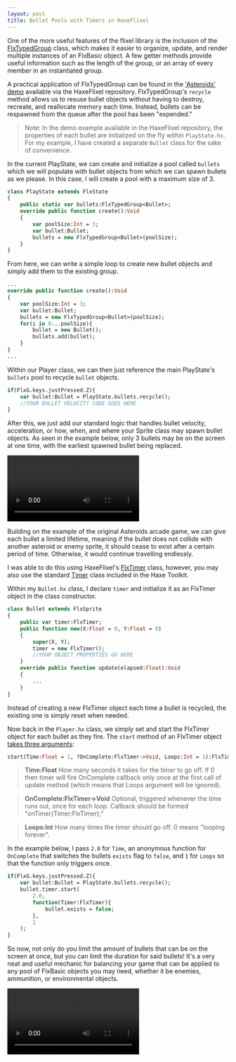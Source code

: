 ```yaml
---
layout: post
title: Bullet Pools with Timers in HaxeFlixel
---
```


One of the more useful features of the flixel library is the inclusion of the [FlxTypedGroup](http://api.haxeflixel.com/flixel/group/FlxTypedGroup.html) class, which makes it easier to organize, update, and render multiple instances of an FlxBasic object. A few getter methods provide useful information such as the length of the group, or an array of every member in an instantiated group.

A practical application of FlxTypedGroup can be found in the ['Asteroids' demo](https://github.com/HaxeFlixel/flixel-demos/tree/master/Arcade/FlxTeroids/source) available via the HaxeFlixel repository. FlxTypedGroup's `recycle` method allows us to resuse bullet objects without having to destroy, recreate, and reallocate memory each time. Instead, bullets can be respawned from the queue after the pool has been "expended."

>Note: In the demo example available in the HaxeFlixel repository, the properties of each bullet are initialized on the fly within `PlayState.hx`. For my example, I have created a separate `Bullet` class for the sake of convenience.

In the current PlayState, we can create and initialize a pool called `bullets` which we will populate with bullet objects from which we can spawn bullets as we please. In this case, I will create a pool with a maximum size of 3.

```haxe
class PlayState extends FlxState
{
	public static var bullets:FlxTypedGroup<Bullet>;
	override public function create():Void
	{
		var poolSize:Int = 3;
		var bullet:Bullet;
		bullets = new FlxTypedGroup<Bullet>(poolSize);
	}
}
```
From here, we can write a simple loop to create new bullet objects and simply add them to the existing group.

```haxe
...
override public function create():Void
{
	var poolSize:Int = 3;
	var bullet:Bullet;
	bullets = new FlxTypedGroup<Bullet>(poolSize);
	for(i in 0...poolSize){
		bullet = new Bullet();
		bullets.add(bullet);
	}
}
...
```

Within our Player class, we can then just reference the main PlayState's `bullets` pool to recycle `bullet` objects. 

```haxe
if(FlxG.keys.justPressed.Z){
	var bullet:Bullet = PlayState.bullets.recycle();
	//YOUR BULLET VELOCITY CODE GOES HERE
}
```

After this, we just add our standard logic that handles bullet velocity, acceleration, or how, when, and where your Sprite class may spawn bullet objects. As seen in the example below, only 3 bullets may be on the screen at one time, with the earliest spawned bullet being replaced.

<div class="img-container">
	<video autoplay="autoplay" loop="loop" src="{{ site.url }}/assets/webm/1.webm"></video>
</div>

Building on the example of the original Asteroids arcade game, we can give each bullet a limited lifetime, meaning if the bullet does not collide with another asteroid or enemy sprite, it should cease to exist after a certain period of time. Otherwise, it would continue travelling endlessly.

I was able to do this using HaxeFlixel's [FlxTimer](http://api.haxeflixel.com/flixel/util/FlxTimer.html) class, however, you may also use the standard [Timer](http://api.haxe.org/haxe/Timer.html) class included in the Haxe Toolkit.

Within my `Bullet.hx` class, I declare `timer` and initialize it as an FlxTimer object in the class constructor. 

```haxe
class Bullet extends FlxSprite
{
	public var timer:FlxTimer;
	public function new(X:Float = 0, Y:Float = 0) 
	{
		super(X, Y);
		timer = new FlxTimer();
		//YOUR OBJECT PROPERTIES GO HERE
	}
	override public function update(elapsed:Float):Void
	{
		...
	}
}
```

Instead of creating a new FlxTimer object each time a bullet is recycled, the existing one is simply reset when needed.

Now back in the `Player.hx` class, we simply set and start the FlxTimer object for each bullet as they fire. The `start` method of an FlxTimer object [takes three arguments](http://api.haxeflixel.com/flixel/util/FlxTimer.html#start): 

```haxe
start(Time:Float = 1, ?OnComplete:FlxTimer‑>Void, Loops:Int = 1):FlxTimer
```

>**Time:Float** How many seconds it takes for the timer to go off. If 0 then timer will fire OnComplete callback only once at the first call of update method (which means that Loops argument will be ignored).

>**OnComplete:FlxTimer->Void** Optional, triggered whenever the time runs out, once for each loop. Callback should be formed "onTimer(Timer:FlxTimer);"

>**Loops:Int** How many times the timer should go off. 0 means "looping forever".

In the example below, I pass `2.0` for `Time`, an anonymous function for `OnComplete` that switches the bullets `exists` flag to `false`, and `1` for `Loops` so that the function only triggers once.

```haxe
if(FlxG.keys.justPressed.Z){
	var bullet:Bullet = PlayState.bullets.recycle();
	bullet.timer.start(
		2.0, 
		function(Timer:FlxTimer){
			bullet.exists = false;
		},
		1
	);
}
```

So now, not only do you limit the amount of bullets that can be on the screen at once, but you can limit the duration for said bullets! It's a very neat and useful mechanic for balancing your game that can be applied to any pool of FlxBasic objects you may need, whether it be enemies, ammunition, or environmental objects.

<div class="img-container">
	<video autoplay="autoplay" loop="loop" src="{{ site.url }}/assets/webm/2.webm"></video>
</div>